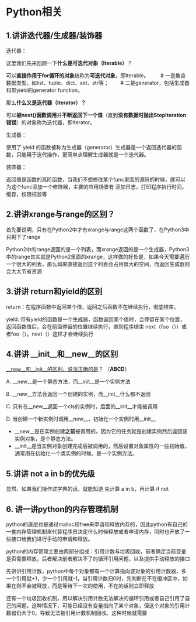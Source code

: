 # Python相关

## 1.讲讲迭代器/生成器/装饰器

迭代器：

这里我们先来回顾一下**什么是可迭代对象（Iterable）**？

可以**直接作用于for循环的对象**统称为**可迭代对象**，即Iterable。 　　\# 一是集合数据类型，如list、tuple、dict、set、str等； 　　\# 二是generator，包括生成器和带yield的generator function。

那么**什么又是迭代器（Iterator）？**

可以**被next\(\)函数调用**并**不断返回下一个值**（直到**没有数据时抛出StopIteration错误**）的对象称为迭代器，即Iterator。

生成器：

使用了 yield 的函数被称为生成器（generator）生成器是一个返回迭代器的函数，只能用于迭代操作，更简单点理解生成器就是一个迭代器。

装饰器：

返回值是函数的高阶函数，当我们不想修改某个func里面的源码的时候，就可以为这个func添加一个修饰器，主要的应用场景有 添加日志，打印程序执行时间，缓存，权限校验等

## 2.讲讲xrange与range的区别？

首先要说明，只有在Python2中才有xrange与range这两个函数了，在Python3中只剩下了range

Python2中的range返回的是一个列表，而xrange返回的是一个生成器，Python3中的range其实就是Python2里面的xrange，这样做的好处是，如果今天需要遍历一个很大的列表，那么如果直接返回这个列表会占用很大的空间，而返回生成器则会大大节省资源

## 3.讲讲 return和yield的区别

return：在程序函数中返回某个值，返回之后函数不在继续执行，彻底结束。

yield: 带有yield的函数是一个生成器，函数返回某个值时，会停留在某个位置，返回函数值后，会在前面停留的位置继续执行，直到程序结束 next（foo（））或者foo（）。next（）这样才会继续执行

## 4.讲讲 \_\_init\_\_和\_\_new\_\_的区别

[\_\_new\_\_和\_\_init\_\_的区别，说法正确的是](https://www.nowcoder.com/profile/701230/myFollowings/detail/5726157)？ （**ABCD**）

A. \_\_new\_\_是一个静态方法，而\_\_init\_\_是一个实例方法

B. \_\_new\_\_方法会返回一个创建的实例，而\_\_init\_\_什么都不返回

C. 只有在\_\_new\_\_返回一个cls的实例时，后面的\_\_init\_\_才能被调用

D. 当创建一个新实例时调用\_\_new\_\_，初始化一个实例时用\_\_init\_\_



* \_\_new\_\_是在实例创建**之前**被调用的，因为它的任务就是创建实例然后返回该实例对象，是个静态方法。
* \_\_init\_\_是当实例对象创建完成后被调用的，然后设置对象属性的一些初始值，通常用在初始化一个类实例的时候。是一个实例方法。

## 5.讲讲 not a in b的优先级

显然，如果我们操作过字典的话，就能知道 先计算 a in b，再计算 if not 

## 6. 讲一讲python的内存管理机制

python的底层也是通过malloc和free来申请和释放内存的，因此python有自己的一套内存管理机制来代替程序员决定什么时候释放或者申请内存，同时也开放了一些接口给我们进行手动的申请和释放。

python的内存管理主要由两部分组成：引用计数与垃圾回收，前者确定当前变量是否需要释放，后者解决前者解决不了的循环引用问题，以及提供手动释放的接口

先讲讲引用计数，python中每个对象都有一个计算指向该对象的引用计数器，多一个引用就+1，少一个引用就-1，当引用计数归0时，先判断在不在缓冲区中，如果在则不会被释放，而是等待下一次的使用，不在的话则立即释放

还有一个垃圾回收机制，用以解决引用计数无法解决的循环引用或者自己引用了自己的问题。这种情况下，可能已经没有变量指向了某个对象，但这个对象的引用计数器仍大于0，导致无法被引用计数机制回收。这种时候就需要



